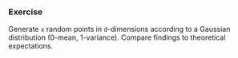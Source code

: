 ### Exercise

Generate `x` random points in `d`-dimensions according to a Gaussian distribution (0-mean, 1-variance). Compare findings to theoretical expectations.